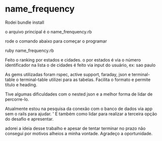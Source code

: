 # name_frequency
Rodei bundle install

o arquivo principal é o name_frenquency.rb

rode o comando abaixo para começar o programar 

ruby name_frequency.rb 

Feito o ranking por estados e cidades.
o por estados é via o número identificador na lista
o de cidades é feito via input do usuário, ex: sao paulo

As gems utilizadas foram rspec, active support, faraday, json e terminal-table
o terminal-table utilizei para as tabelas. Facilita o formato e permite título e heading.

Tive algumas dificuldades com o nested json e a melhor forma de lidar de percorre-lo.

Atualmente estou na pesquisa da conexão com o banco de dados via app sem o rails para ajudar. '
E também como lidar para realizar a terceira opção do desafio e apresentar.

adorei a ideia desse trabalho e apesar de tentar terminar no prazo não consegui por motivos alheios a minha vontade.
Agradeço a oportunidade. 